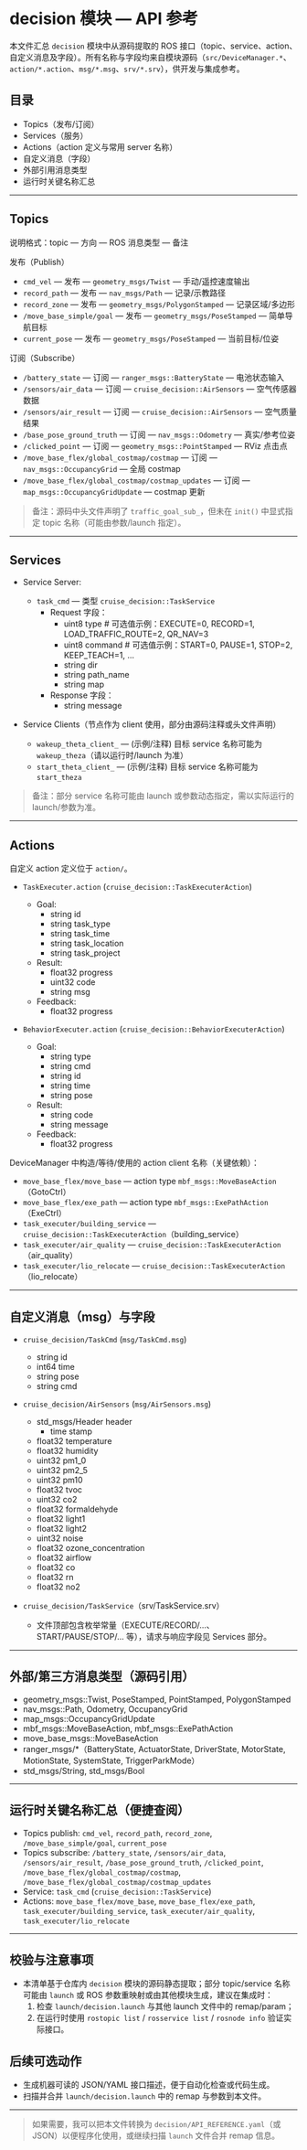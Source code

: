 # decision 模块 — API 参考

本文件汇总 `decision` 模块中从源码提取的 ROS 接口（topic、service、action、自定义消息及字段）。所有名称与字段均来自模块源码（`src/DeviceManager.*`、`action/*.action`、`msg/*.msg`、`srv/*.srv`），供开发与集成参考。

## 目录
- Topics（发布/订阅）
- Services（服务）
- Actions（action 定义与常用 server 名称）
- 自定义消息（字段）
- 外部引用消息类型
- 运行时关键名称汇总

---

## Topics
说明格式：topic — 方向 — ROS 消息类型 — 备注

发布（Publish）
- `cmd_vel` — 发布 — `geometry_msgs/Twist` — 手动/遥控速度输出
- `record_path` — 发布 — `nav_msgs/Path` — 记录/示教路径
- `record_zone` — 发布 — `geometry_msgs/PolygonStamped` — 记录区域/多边形
- `/move_base_simple/goal` — 发布 — `geometry_msgs/PoseStamped` — 简单导航目标
- `current_pose` — 发布 — `geometry_msgs/PoseStamped` — 当前目标/位姿

订阅（Subscribe）
- `/battery_state` — 订阅 — `ranger_msgs::BatteryState` — 电池状态输入
- `/sensors/air_data` — 订阅 — `cruise_decision::AirSensors` — 空气传感器数据
- `/sensors/air_result` — 订阅 — `cruise_decision::AirSensors` — 空气质量结果
- `/base_pose_ground_truth` — 订阅 — `nav_msgs::Odometry` — 真实/参考位姿
- `/clicked_point` — 订阅 — `geometry_msgs::PointStamped` — RViz 点击点
- `/move_base_flex/global_costmap/costmap` — 订阅 — `nav_msgs::OccupancyGrid` — 全局 costmap
- `/move_base_flex/global_costmap/costmap_updates` — 订阅 — `map_msgs::OccupancyGridUpdate` — costmap 更新

> 备注：源码中头文件声明了 `traffic_goal_sub_`，但未在 `init()` 中显式指定 topic 名称（可能由参数/launch 指定）。

---

## Services
- Service Server:
  - `task_cmd` — 类型 `cruise_decision::TaskService`
    - Request 字段：
      - uint8 type         # 可选值示例：EXECUTE=0, RECORD=1, LOAD_TRAFFIC_ROUTE=2, QR_NAV=3
      - uint8 command      # 可选值示例：START=0, PAUSE=1, STOP=2, KEEP_TEACH=1, ...
      - string dir
      - string path_name
      - string map
    - Response 字段：
      - string message

- Service Clients（节点作为 client 使用，部分由源码注释或头文件声明）
  - `wakeup_theta_client_` — (示例/注释) 目标 service 名称可能为 `wakeup_theza`（请以运行时/launch 为准）
  - `start_theta_client_` — (示例/注释) 目标 service 名称可能为 `start_theza`

> 备注：部分 service 名称可能由 launch 或参数动态指定，需以实际运行的 launch/参数为准。

---

## Actions
自定义 action 定义位于 `action/`。

- `TaskExecuter.action` (`cruise_decision::TaskExecuterAction`)
  - Goal:
    - string id
    - string task_type
    - string task_time
    - string task_location
    - string task_project
  - Result:
    - float32 progress
    - uint32 code
    - string msg
  - Feedback:
    - float32 progress

- `BehaviorExecuter.action` (`cruise_decision::BehaviorExecuterAction`)
  - Goal:
    - string type
    - string cmd
    - string id
    - string time
    - string pose
  - Result:
    - string code
    - string message
  - Feedback:
    - float32 progress

DeviceManager 中构造/等待/使用的 action client 名称（关键依赖）：
- `move_base_flex/move_base` — action type `mbf_msgs::MoveBaseAction`（GotoCtrl）
- `move_base_flex/exe_path` — action type `mbf_msgs::ExePathAction`（ExeCtrl）
- `task_executer/building_service` — `cruise_decision::TaskExecuterAction`（building_service）
- `task_executer/air_quality` — `cruise_decision::TaskExecuterAction`（air_quality）
- `task_executer/lio_relocate` — `cruise_decision::TaskExecuterAction`（lio_relocate）

---

## 自定义消息（msg）与字段
- `cruise_decision/TaskCmd` (`msg/TaskCmd.msg`)
  - string id
  - int64 time
  - string pose
  - string cmd

- `cruise_decision/AirSensors` (`msg/AirSensors.msg`)
  - std_msgs/Header header
    - time stamp
  - float32 temperature
  - float32 humidity
  - uint32 pm1_0
  - uint32 pm2_5
  - uint32 pm10
  - float32 tvoc
  - uint32 co2
  - float32 formaldehyde
  - float32 light1
  - float32 light2
  - uint32 noise
  - float32 ozone_concentration
  - float32 airflow
  - float32 co
  - float32 rn
  - float32 no2

- `cruise_decision/TaskService`（srv/TaskService.srv）
  - 文件顶部包含枚举常量（EXECUTE/RECORD/...、START/PAUSE/STOP/... 等），请求与响应字段见 Services 部分。

---

## 外部/第三方消息类型（源码引用）
- geometry_msgs::Twist, PoseStamped, PointStamped, PolygonStamped
- nav_msgs::Path, Odometry, OccupancyGrid
- map_msgs::OccupancyGridUpdate
- mbf_msgs::MoveBaseAction, mbf_msgs::ExePathAction
- move_base_msgs::MoveBaseAction
- ranger_msgs/*（BatteryState, ActuatorState, DriverState, MotorState, MotionState, SystemState, TriggerParkMode）
- std_msgs/String, std_msgs/Bool

---

## 运行时关键名称汇总（便捷查阅）
- Topics publish: `cmd_vel`, `record_path`, `record_zone`, `/move_base_simple/goal`, `current_pose`
- Topics subscribe: `/battery_state`, `/sensors/air_data`, `/sensors/air_result`, `/base_pose_ground_truth`, `/clicked_point`, `/move_base_flex/global_costmap/costmap`, `/move_base_flex/global_costmap/costmap_updates`
- Service: `task_cmd` (`cruise_decision::TaskService`)
- Actions: `move_base_flex/move_base`, `move_base_flex/exe_path`, `task_executer/building_service`, `task_executer/air_quality`, `task_executer/lio_relocate`

---

## 校验与注意事项
- 本清单基于仓库内 `decision` 模块的源码静态提取；部分 topic/service 名称可能由 `launch` 或 ROS 参数重映射或由其他模块生成，建议在集成时：
  1. 检查 `launch/decision.launch` 与其他 launch 文件中的 remap/param；
  2. 在运行时使用 `rostopic list` / `rosservice list` / `rosnode info` 验证实际接口。

## 后续可选动作
- 生成机器可读的 JSON/YAML 接口描述，便于自动化检查或代码生成。
- 扫描并合并 `launch/decision.launch` 中的 remap 与参数到本文件。

---

> 如果需要，我可以把本文件转换为 `decision/API_REFERENCE.yaml`（或 JSON）以便程序化使用，或继续扫描 `launch` 文件合并 remap 信息。
